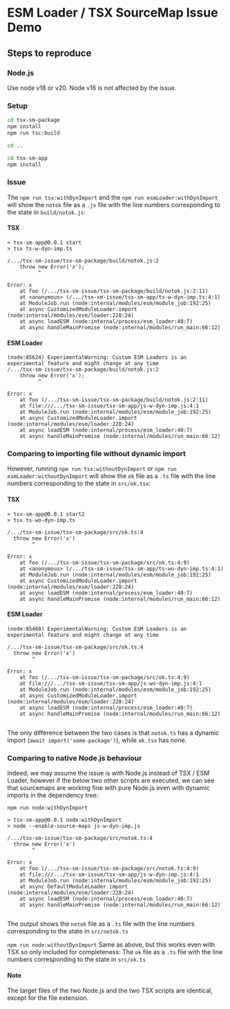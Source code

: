 
# ESM Loader / TSX SourceMap Issue Demo

## Steps to reproduce

### Node.js

Use node v18 or v20. Node v16 is not affected by the issue.

### Setup

```bash
cd tsx-sm-package
npm install
npm run tsc:build

cd ..

cd tsx-sm-app
npm install
```

### Issue

The `npm run tsx:withDynImport` and the `npm run esmLoader:withDynImport` will show the `notok` file as a `.js` file with the line numbers corresponding to the state in `build/notok.js`:

#### TSX
```
> tsx-sm-app@0.0.1 start
> tsx ts-w-dyn-imp.ts

/.../tsx-sm-issue/tsx-sm-package/build/notok.js:2
    throw new Error('x');
          ^

Error: x
    at foo (/.../tsx-sm-issue/tsx-sm-package/build/notok.js:2:11)
    at <anonymous> (/.../tsx-sm-issue/tsx-sm-app/ts-w-dyn-imp.ts:4:1)
    at ModuleJob.run (node:internal/modules/esm/module_job:192:25)
    at async CustomizedModuleLoader.import (node:internal/modules/esm/loader:228:24)
    at async loadESM (node:internal/process/esm_loader:40:7)
    at async handleMainPromise (node:internal/modules/run_main:66:12)
```

#### ESM Loader
```
(node:85624) ExperimentalWarning: Custom ESM Loaders is an experimental feature and might change at any time
/.../tsx-sm-issue/tsx-sm-package/build/notok.js:2
    throw new Error('x');
          ^

Error: x
    at foo (/.../tsx-sm-issue/tsx-sm-package/build/notok.js:2:11)
    at file:///.../tsx-sm-issue/tsx-sm-app/js-w-dyn-imp.js:4:1
    at ModuleJob.run (node:internal/modules/esm/module_job:192:25)
    at async CustomizedModuleLoader.import (node:internal/modules/esm/loader:228:24)
    at async loadESM (node:internal/process/esm_loader:40:7)
    at async handleMainPromise (node:internal/modules/run_main:66:12)

```

### Comparing to importing file without dynamic import

However, running `npm run tsx:withoutDynImport` or `npm run esmLoader:withoutDynImport` will show the `ok` file as a `.ts` file with the line numbers corresponding to the state in `src/ok.tsx`:

#### TSX

```
> tsx-sm-app@0.0.1 start2
> tsx ts-wo-dyn-imp.ts

/.../tsx-sm-issue/tsx-sm-package/src/ok.ts:4
  throw new Error('x')
        ^

Error: x
    at foo (/.../tsx-sm-issue/tsx-sm-package/src/ok.ts:4:9)
    at <anonymous> (/.../tsx-sm-issue/tsx-sm-app/ts-wo-dyn-imp.ts:4:1)
    at ModuleJob.run (node:internal/modules/esm/module_job:192:25)
    at async CustomizedModuleLoader.import (node:internal/modules/esm/loader:228:24)
    at async loadESM (node:internal/process/esm_loader:40:7)
    at async handleMainPromise (node:internal/modules/run_main:66:12)

```

#### ESM Loader
```
(node:85460) ExperimentalWarning: Custom ESM Loaders is an experimental feature and might change at any time

/.../tsx-sm-issue/tsx-sm-package/src/ok.ts:4
  throw new Error('x')
        ^

Error: x
    at foo (/.../tsx-sm-issue/tsx-sm-package/src/ok.ts:4:9)
    at file:///.../tsx-sm-issue/tsx-sm-app/js-wo-dyn-imp.js:4:1
    at ModuleJob.run (node:internal/modules/esm/module_job:192:25)
    at async CustomizedModuleLoader.import (node:internal/modules/esm/loader:228:24)
    at async loadESM (node:internal/process/esm_loader:40:7)
    at async handleMainPromise (node:internal/modules/run_main:66:12)


```

The only difference between the two cases is that `notok.ts` has a dynamic import (`await import('some-package')`), while `ok.tsx` has none.

### Comparing to native Node.js behaviour

Indeed, we may assume the issue is with Node.js instead of TSX / ESM Loader, however if the below two other scripts are executed, we can see that sourcemaps are working fine with pure Node.js even with dynamic imports in the dependency tree:

`npm run node:withDynImport`
```
> tsx-sm-app@0.0.1 node:withDynImport
> node --enable-source-maps js-w-dyn-imp.js

/.../tsx-sm-issue/tsx-sm-package/src/notok.ts:4
  throw new Error('x')
        ^

Error: x
    at foo (/.../tsx-sm-issue/tsx-sm-package/src/notok.ts:4:9)
    at file:///.../tsx-sm-issue/tsx-sm-app/js-w-dyn-imp.js:4:1
    at ModuleJob.run (node:internal/modules/esm/module_job:192:25)
    at async DefaultModuleLoader.import (node:internal/modules/esm/loader:228:24)
    at async loadESM (node:internal/process/esm_loader:40:7)
    at async handleMainPromise (node:internal/modules/run_main:66:12)


```
The output shows the `notok` file as a `.ts` file with the line numbers corresponding to the state in `src/notok.ts`

`npm run node:withoutDynImport`
Same as above, but this works even with TSX so only included for completeness: The `ok` file as a `.ts` file with the line numbers corresponding to the state in `src/ok.ts`

#### Note
The target files of the two Node.js and the two TSX scripts are identical, except for the file extension.
